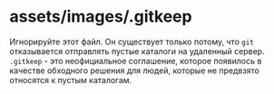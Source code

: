 # assets/images/.gitkeep


Игнорируйте этот файл. Он существует только потому, что `git` отказывается отправлять пустые каталоги на удаленный сервер. `.gitkeep` - это неофициальное соглашение, которое появилось в качестве обходного решения для людей, которые не предвзято относятся к пустым каталогам.


<docmeta name="displayName" value=".gitkeep">
